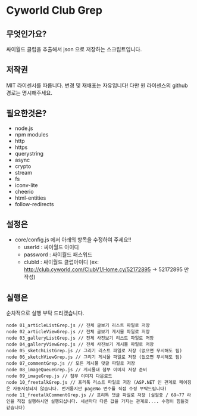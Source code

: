 # Cyworld Club Grep

## 무엇인가요?
싸이월드 클럽을 추출해서 json 으로 저장하는 스크립트입니다.

## 저작권
MIT 라이센서를 따릅니다.
변경 및 재배포는 자유입니다! 
다만 원 라이센스의 github 경로는 명시해주세요.

## 필요한것은?
- node.js
- npm modules
 - http
 - https
 - querystring
 - async
 - crypto
 - stream
 - fs
 - iconv-lite
 - cheerio
 - html-entities
 - follow-redirects
 
## 설정은
 - core/config.js 에서 아래의 항목을 수정하여 주세요!!
   - userId : 싸이월드 아이디
   - password : 싸이월드 패스워드
   - clubId : 싸이월드 클럽아이디 (ex: http://club.cyworld.com/ClubV1/Home.cy/52172895 -> 52172895 만 작성)
 
## 실행은
순차적으로 실행 부탁 드리겠습니다.
 
    node 01_articleListGrep.js // 전체 글보기 리스트 파일로 저장
    node 02_articleViewGrep.js // 전체 글보기 게시물 파일로 저장
    node 03_galleryListGrep.js // 전체 사진보기 리스트 파일로 저장
    node 04_galleryViewGrep.js // 전체 사진보기 게시물 파일로 저장
    node 05_sketchListGrep.js // 그리기 리스트 파일로 저장 (없으면 무시해도 됨)
    node 06_sketchViewGrep.js // 그리기 게시물 파일로 저장 (없으면 무시해도 됨)
    node 07_commentGrep.js // 모든 게시물 댓글 파일로 저장
    node 08_imageQueueGrep.js // 게시물내 첨부 이미지 저장 준비
    node 09_imageGrep.js // 첨부 이미지 다운로드
    node 10_freetalkGrep.js // 프리톡 리스트 파일로 저장 (ASP.NET 인 관계로 페이징은 자동저장되지 않습니다. 번거롭지만 pageNo 변수를 직접 수정 부탁드립니다)
    node 11_freetalkCommentGrep.js // 프리톡 댓글 파일로 저장 (실험중 / 69~77 라인을 직접 실행하시면 실행되십니다. 세션마다 다른 값을 가지는 관계로.... 수정이 힘들것 같습니다)